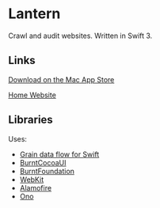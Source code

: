 # Lantern
Crawl and audit websites. Written in Swift 3.

## Links

[Download on the Mac App Store](https://itunes.apple.com/us/app/lantern-website-crawler-for/id991526452?ls=1&mt=12)

[Home Website](http://www.burntcaramel.com/lantern/)

## Libraries

Uses:
- [Grain data flow for Swift](https://github.com/BurntCaramel/Grain)
- [BurntCocoaUI](https://github.com/BurntCaramel/BurntCocoaUI)
- [BurntFoundation](https://github.com/BurntCaramel/BurntFoundation)
- [WebKit](https://www.webkit.org)
- [Alamofire](https://github.com/Alamofire/Alamofire)
- [Ono](https://github.com/mattt/Ono)
